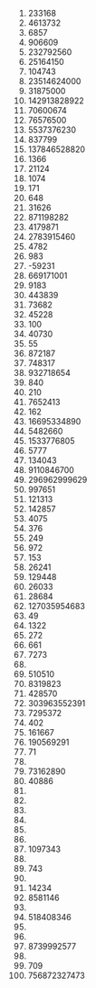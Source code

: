 1) 233168
2) 4613732
3) 6857
4) 906609
5) 232792560
6) 25164150
7) 104743
8) 23514624000
9) 31875000
10) 142913828922
11) 70600674
12) 76576500
13) 5537376230
14) 837799
15) 137846528820
16) 1366
17) 21124
18) 1074
19) 171
20) 648
21) 31626
22) 871198282
23) 4179871
24) 2783915460
25) 4782
26) 983
27) -59231
28) 669171001
29) 9183
30) 443839
31) 73682
32) 45228
33) 100
34) 40730
35) 55
36) 872187
37) 748317
38) 932718654
39) 840
40) 210
41) 7652413
42) 162
43) 16695334890
44) 5482660
45) 1533776805
46) 5777
47) 134043
48) 9110846700
49) 296962999629
50) 997651
51) 121313
52) 142857
53) 4075
54) 376
55) 249
56) 972
57) 153
58) 26241
59) 129448
60) 26033
61) 28684
62) 127035954683
63) 49
64) 1322
65) 272
66) 661
67) 7273
68) 
69) 510510
70) 8319823
71) 428570
72) 303963552391
73) 7295372
74) 402
75) 161667
76) 190569291
77) 71
78) 
79) 73162890
80) 40886
81) 
82) 
83) 
84) 
85) 
86) 
87) 1097343
88) 
89) 743
90) 
91) 14234
92) 8581146
93) 
94) 518408346
95) 
96) 
97) 8739992577
98) 
99) 709
100) 756872327473

